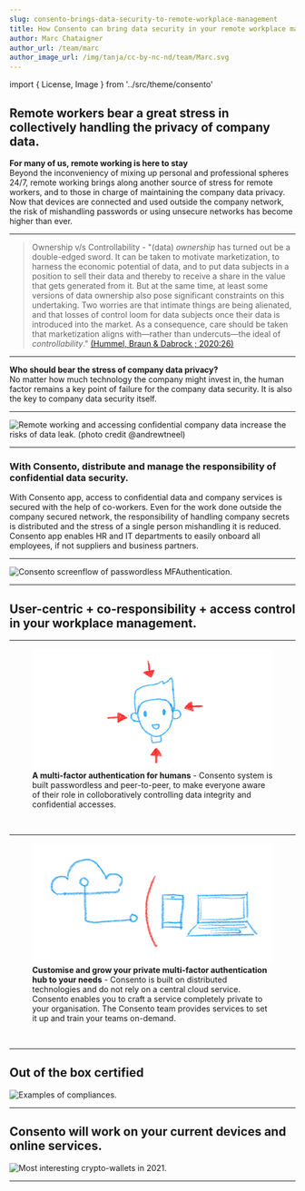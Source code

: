 ```yaml
---
slug: consento-brings-data-security-to-remote-workplace-management
title: How Consento can bring data security in your remote workplace management
author: Marc Chataigner
author_url: /team/marc
author_image_url: /img/tanja/cc-by-nc-nd/team/Marc.svg
---
```


import { License, Image } from '../src/theme/consento'

## Remote workers bear a great stress in collectively handling the privacy of company data.

__For many of us, remote working is here to stay__<br/>
Beyond the inconveniency of mixing up personal and professional spheres 24/7, remote working brings along another source of stress for remote workers, and to those in charge of maintaining the company data privacy. Now that devices are connected and used outside the company network, the risk of mishandling passwords or using unsecure networks has become higher than ever. 

--- 

 > Ownership v/s Controllability - "(data) _ownership_ has turned out be a double-edged sword. It can be taken to motivate marketization, to harness the economic potential of data, and to put data subjects in a position to sell their data and thereby to receive a share in the value that gets generated from it. But at the same time, at least some versions of data ownership also pose significant constraints on this undertaking. Two worries are that intimate things are being alienated, and that losses of control loom for data subjects once their data is introduced into the market. As a consequence, care should be taken that marketization aligns with—rather than undercuts—the ideal of _controllability_."
[(Hummel, Braun & Dabrock ; 2020:26)](https://link.springer.com/article/10.1007/s13347-020-00404-9#ref-CR45)

--- 

__Who should bear the stress of company data privacy?__<br/>
No matter how much technology the company might invest in, the human factor remains a key point of failure for the company data security. It is also the key to company data security itself. 

--- 

<Image
  src="img/external/unsplash/andrewtneel_ute2XAFQU2I_cut.jpg"
  caption="Consento app makes remote company worflows safer, by making it inclusive and stress-free."
  alt="Remote working and accessing confidential company data increase the risks of data leak. (photo credit @andrewtneel)"
/>

---

### With Consento, distribute and manage the responsibility of confidential data security.

With Consento app, access to confidential data and company services is secured with the help of co-workers. Even for the work done outside the company secured network, the responsibility of handling company secrets is distributed and the stress of a single person mishandling it is reduced. Consento app enables HR and IT departments to easily onboard all employees, if not suppliers and business partners.

---

<Image
  src="/img/consento/cc-by-nc-nd/usecase-remote-workplace-management.png"
  caption="Keep your company secrets secure - each of your team members share partial keys and responsibility."
  alt="Consento screenflow of passwordless MFAuthentication."
/>

---

## User-centric + co-responsibility + access control in your workplace management.

--- 

<figure className="kg-card kg-image-card kg-card-hascaption">
  <img src="/img/tanja/cc-by-nc-sa/in-control/human-centric.png" style={{ float: 'left', width: '30%' }} />
  <figcaption><strong>A multi-factor authentication for humans</strong> - Consento system is built passwordless and peer-to-peer, to make everyone aware of their role in colloboratively controlling data integrity and confidential accesses.</figcaption>
</figure>
<br/>

--- 

<figure className="kg-card kg-image-card kg-card-hascaption">
  <img src="/img/tanja/cc-by-nc-sa/in-control/no-server-necessary.png" style={{ float: 'left', width: '30%' }} />
  <figcaption><strong>Customise and grow your private multi-factor authentication hub to your needs</strong> - Consento is built on distributed technologies and do not rely on a central cloud service. Consento enables you to craft a service completely private to your organisation. The Consento team provides services to set it up and train your teams on-demand.</figcaption>
</figure>
<br/>

--- 

## Out of the box certified

<Image
  src="/img/external/credentials/examples-of-compliances.png"
  caption="..."
  alt="Examples of compliances."
/>

--- 

## Consento will work on your current devices and online services.

<Image
  src="/img/external/credentials/crypto-wallet-apps-small.png"
  caption="We are looking forward to propose Consento MFA on your favorite crypto wallets."
  alt="Most interesting crypto-wallets in 2021."
/>

--- 

<License author="marc" year="2021" license="CC-BY-NC-SA" />
